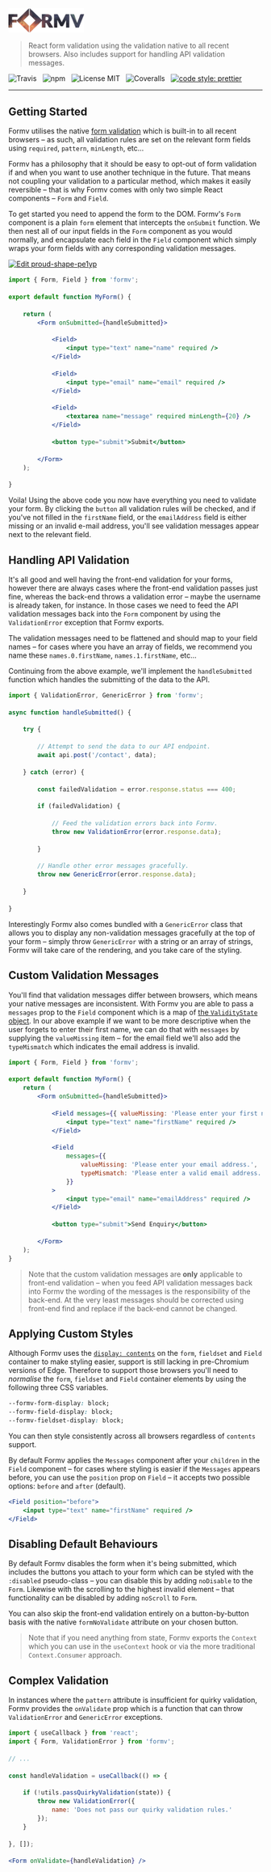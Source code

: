 <img src="example/images/logo.png" alt="Formv" width="150px" />

> React form validation using the validation native to all recent browsers. Also includes support for handling API validation messages.

![Travis](http://img.shields.io/travis/Wildhoney/Formv.svg?style=for-the-badge)
&nbsp;
![npm](http://img.shields.io/npm/v/formv.svg?style=for-the-badge)
&nbsp;
![License MIT](http://img.shields.io/badge/license-mit-lightgrey.svg?style=for-the-badge)
&nbsp;
![Coveralls](https://img.shields.io/coveralls/Wildhoney/Formv.svg?style=for-the-badge)
&nbsp;
[![code style: prettier](https://img.shields.io/badge/code_style-prettier-ff69b4.svg?style=for-the-badge)](https://github.com/prettier/prettier)

---

## Getting Started

Formv utilises the native [form validation](https://developer.mozilla.org/en-US/docs/Learn/HTML/Forms/Form_validation) which is built-in to all recent browsers &ndash; as such, all validation rules are set on the relevant form fields using `required`, `pattern`, `minLength`, etc...

Formv has a philosophy that it should be easy to opt-out of form validation if and when you want to use another technique in the future. That means not coupling your validation to a particular method, which makes it easily reversible &ndash; that is why Formv comes with only two simple React components &ndash; `Form` and `Field`.

To get started you need to append the form to the DOM. Formv's `Form` component is a plain `form` element that intercepts the `onSubmit` function. We then nest all of our input fields in the `Form` component as you would normally, and encapsulate each field in the `Field` component which simply wraps your form fields with any corresponding validation messages.

[![Edit proud-shape-pe1yp](https://codesandbox.io/static/img/play-codesandbox.svg)](https://codesandbox.io/s/formv-3c6uh)

```jsx
import { Form, Field } from 'formv';

export default function MyForm() {

    return (
        <Form onSubmitted={handleSubmitted}>

            <Field>
                <input type="text" name="name" required />
            </Field>

            <Field>
                <input type="email" name="email" required />
            </Field>

            <Field>
                <textarea name="message" required minLength={20} />
            </Field>

            <button type="submit">Submit</button>

        </Form>
    );

}
```

Voila! Using the above code you now have everything you need to validate your form. By clicking the `button` all validation rules will be checked, and if you've not filled in the `firstName` field, or the `emailAddress` field is either missing or an invalid e-mail address, you'll see validation messages appear next to the relevant field.

## Handling API Validation

It's all good and well having the front-end validation for your forms, however there are always cases where the front-end validation passes just fine, whereas the back-end throws a validation error &ndash; maybe the username is already taken, for instance. In those cases we need to feed the API validation messages back into the `Form` component by using the `ValidationError` exception that Formv exports.

The validation messages need to be flattened and should map to your field names &ndash; for cases where you have an array of fields, we recommend you name these `names.0.firstName`, `names.1.firstName`, etc...

Continuing from the above example, we'll implement the `handleSubmitted` function which handles the submitting of the data to the API.

```javascript
import { ValidationError, GenericError } from 'formv';

async function handleSubmitted() {

    try {

        // Attempt to send the data to our API endpoint.
        await api.post('/contact', data);

    } catch (error) {

        const failedValidation = error.response.status === 400;

        if (failedValidation) {

            // Feed the validation errors back into Formv.
            throw new ValidationError(error.response.data);

        }

        // Handle other error messages gracefully.
        throw new GenericError(error.response.data);

    }

}
```

Interestingly Formv also comes bundled with a `GenericError` class that allows you to display any non-validation messages gracefully at the top of your form &ndash; simply throw `GenericError` with a string or an array of strings, Formv will take care of the rendering, and you take care of the styling.

## Custom Validation Messages

You'll find that validation messages differ between browsers, which means your native messages are inconsistent. With Formv you are able to pass a `messages` prop to the `Field` component which is a map of [the `ValidityState` object](https://developer.mozilla.org/en-US/docs/Web/API/ValidityState). In our above example if we want to be more descriptive when the user forgets to enter their first name, we can do that with `messages` by supplying the `valueMissing` item &ndash; for the email field we'll also add the `typeMismatch` which indicates the email address is invalid.

```jsx
import { Form, Field } from 'formv';

export default function MyForm() {
    return (
        <Form onSubmitted={handleSubmitted}>

            <Field messages={{ valueMissing: 'Please enter your first name.' }}>
                <input type="text" name="firstName" required />
            </Field>
            
            <Field
                messages={{
                    valueMissing: 'Please enter your email address.',
                    typeMismatch: 'Please enter a valid email address.'
                }}
            >
                <input type="email" name="emailAddress" required />
            </Field>

            <button type="submit">Send Enquiry</button>

        </Form>
    );
}
```

> Note that the custom validation messages are **only** applicable to front-end validation &ndash; when you feed API validation messages back into Formv the wording of the messages is the responsibility of the back-end. At the very least messages should be corrected using front-end find and replace if the back-end cannot be changed.

## Applying Custom Styles

Although Formv uses the [`display: contents`](https://caniuse.com/#feat=css-display-contents) on the `form`, `fieldset` and `Field` container to make styling easier, support is still lacking in pre-Chromium versions of Edge. Therefore to support those browsers you'll need to *normalise* the `form`, `fieldset` and `Field` container elements by using the following three CSS variables.

```css
--formv-form-display: block;
--formv-field-display: block;
--formv-fieldset-display: block;
```

You can then style consistently across all browsers regardless of `contents` support.

By default Formv applies the `Messages` component after your `children` in the `Field` component &ndash; for cases where styling is easier if the `Messages` appears before, you can use the `position` prop on `Field` &ndash; it accepts two possible options: `before` and `after` (default).

```jsx
<Field position="before">
    <input type="text" name="firstName" required />
</Field>
```

## Disabling Default Behaviours

By default Formv disables the form when it's being submitted, which includes the buttons you attach to your form which can be styled with the `:disabled` pseudo-class &ndash; you can disable this by adding `noDisable` to the `Form`. Likewise with the scrolling to the highest invalid element &ndash; that functionality can be disabled by adding `noScroll` to `Form`.

You can also skip the front-end validation entirely on a button-by-button basis with the native `formNoValidate` attribute on your chosen button.

> Note that if you need anything from state, Formv exports the `Context` which you can use in the `useContext` hook or via the more traditional `Context.Consumer` approach.

## Complex Validation

In instances where the `pattern` attribute is insufficient for quirky validation, Formv provides the `onValidate` prop which is a function that can throw `ValidationError` and `GenericError` exceptions.

```jsx
import { useCallback } from 'react';
import { Form, ValidationError } from 'formv';

// ...

const handleValidation = useCallback(() => {

    if (!utils.passQuirkyValidation(state)) {
        throw new ValidationError({
            name: 'Does not pass our quirky validation rules.'
        });
    }

}, []);

<Form onValidate={handleValidation} />
```

